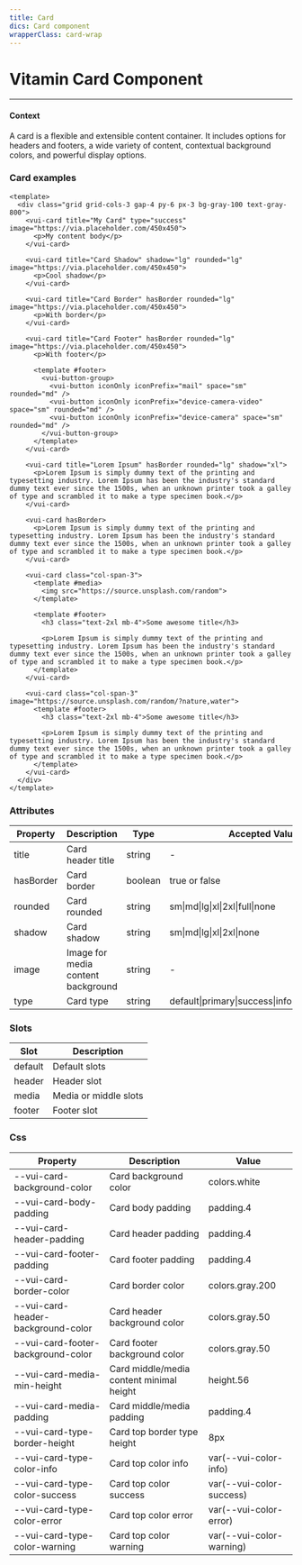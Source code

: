 ```yaml
---
title: Card
dics: Card component
wrapperClass: card-wrap
---
```


# Vitamin Card Component
----

<div class="my-8">
  <h4 class="text-lg mb-4">Context</h4>
  <p class="text-gray-700 dark:text-gray-100 mb-4">A card is a flexible and extensible content container. It includes options for headers and footers, a wide variety of content, contextual background colors, and powerful display options.</p>
</div>

### Card examples

```vue demo
<template>
  <div class="grid grid-cols-3 gap-4 py-6 px-3 bg-gray-100 text-gray-800">
    <vui-card title="My Card" type="success" image="https://via.placeholder.com/450x450">
      <p>My content body</p>
    </vui-card>

    <vui-card title="Card Shadow" shadow="lg" rounded="lg" image="https://via.placeholder.com/450x450">
      <p>Cool shadow</p>
    </vui-card>

    <vui-card title="Card Border" hasBorder rounded="lg" image="https://via.placeholder.com/450x450">
      <p>With border</p>
    </vui-card>

    <vui-card title="Card Footer" hasBorder rounded="lg" image="https://via.placeholder.com/450x450">
      <p>With footer</p>

      <template #footer>
        <vui-button-group>
          <vui-button iconOnly iconPrefix="mail" space="sm" rounded="md" />
          <vui-button iconOnly iconPrefix="device-camera-video" space="sm" rounded="md" />
          <vui-button iconOnly iconPrefix="device-camera" space="sm" rounded="md" />
        </vui-button-group>
      </template>
    </vui-card>

    <vui-card title="Lorem Ipsum" hasBorder rounded="lg" shadow="xl">
      <p>Lorem Ipsum is simply dummy text of the printing and typesetting industry. Lorem Ipsum has been the industry's standard dummy text ever since the 1500s, when an unknown printer took a galley of type and scrambled it to make a type specimen book.</p>
    </vui-card>

    <vui-card hasBorder>
      <p>Lorem Ipsum is simply dummy text of the printing and typesetting industry. Lorem Ipsum has been the industry's standard dummy text ever since the 1500s, when an unknown printer took a galley of type and scrambled it to make a type specimen book.</p>
    </vui-card>

    <vui-card class="col-span-3">
      <template #media>
        <img src="https://source.unsplash.com/random">
      </template>

      <template #footer>
        <h3 class="text-2xl mb-4">Some awesome title</h3>

        <p>Lorem Ipsum is simply dummy text of the printing and typesetting industry. Lorem Ipsum has been the industry's standard dummy text ever since the 1500s, when an unknown printer took a galley of type and scrambled it to make a type specimen book.</p>
      </template>
    </vui-card>

    <vui-card class="col-span-3" image="https://source.unsplash.com/random/?nature,water">
      <template #footer>
        <h3 class="text-2xl mb-4">Some awesome title</h3>

        <p>Lorem Ipsum is simply dummy text of the printing and typesetting industry. Lorem Ipsum has been the industry's standard dummy text ever since the 1500s, when an unknown printer took a galley of type and scrambled it to make a type specimen book.</p>
      </template>
    </vui-card>
  </div>
</template>
```

### Attributes

<div class="dark:bg-gray-900 bg-white shadow-md rounded my-6">
  <table class="min-w-max w-full table-auto">
    <thead>
      <tr class="dark:bg-gray-700 dark:text-gray-300 bg-gray-200 text-gray-600 uppercase text-sm leading-normal">
        <th class="py-3 px-6 text-left">Property</th>
        <th class="py-3 px-6 text-left">Description</th>
        <th class="py-3 px-6 text-center">Type</th>
        <th class="py-3 px-6 text-center">Accepted Values</th>
        <th class="py-3 px-6 text-center">Default</th>
      </tr>
    </thead>
    <tbody class="dark:text-gray-300 text-gray-600 text-sm font-light">
      <tr class="border-b border-gray-200 dark:bg-gray-600 dark:hover:bg-gray-800 bg-gray-50 hover:bg-gray-100">
        <td class="py-3 px-6 text-left whitespace-nowrap">title</td>
        <td class="py-3 px-6 text-left whitespace-nowrap">Card header title</td>
        <td class="py-3 px-6 text-center whitespace-nowrap">string</td>
        <td class="py-3 px-6 text-center whitespace-nowrap">-</td>
        <td class="py-3 px-6 text-center whitespace-nowrap">null</td>
      </tr>
      <tr class="border-b border-gray-200 dark:hover:bg-gray-800 hover:bg-gray-100">
        <td class="py-3 px-6 text-left whitespace-nowrap">hasBorder</td>
        <td class="py-3 px-6 text-left whitespace-nowrap">Card border</td>
        <td class="py-3 px-6 text-center whitespace-nowrap">boolean</td>
        <td class="py-3 px-6 text-center whitespace-nowrap">true or false</td>
        <td class="py-3 px-6 text-center whitespace-nowrap">false</td>
      </tr>
      <tr class="border-b border-gray-200 dark:bg-gray-600 dark:hover:bg-gray-800 bg-gray-50 hover:bg-gray-100">
        <td class="py-3 px-6 text-left whitespace-nowrap">rounded</td>
        <td class="py-3 px-6 text-left whitespace-nowrap">Card rounded</td>
        <td class="py-3 px-6 text-center whitespace-nowrap">string</td>
        <td class="py-3 px-6 text-center whitespace-nowrap">sm|md|lg|xl|2xl|full|none</td>
        <td class="py-3 px-6 text-center whitespace-nowrap">none</td>
      </tr>
      <tr class="border-b border-gray-200 dark:hover:bg-gray-800 hover:bg-gray-100">
        <td class="py-3 px-6 text-left whitespace-nowrap">shadow</td>
        <td class="py-3 px-6 text-left whitespace-nowrap">Card shadow</td>
        <td class="py-3 px-6 text-center whitespace-nowrap">string</td>
        <td class="py-3 px-6 text-center whitespace-nowrap">sm|md|lg|xl|2xl|none</td>
        <td class="py-3 px-6 text-center whitespace-nowrap">none</td>
      </tr>
      <tr class="border-b border-gray-200 dark:bg-gray-600 dark:hover:bg-gray-800 bg-gray-50 hover:bg-gray-100">
        <td class="py-3 px-6 text-left whitespace-nowrap">image</td>
        <td class="py-3 px-6 text-left whitespace-nowrap">Image for media content background</td>
        <td class="py-3 px-6 text-center whitespace-nowrap">string</td>
        <td class="py-3 px-6 text-center whitespace-nowrap">-</td>
        <td class="py-3 px-6 text-center whitespace-nowrap">null</td>
      </tr>
      <tr class="border-b border-gray-200 dark:hover:bg-gray-800 hover:bg-gray-100">
        <td class="py-3 px-6 text-left whitespace-nowrap">type</td>
        <td class="py-3 px-6 text-left whitespace-nowrap">Card type</td>
        <td class="py-3 px-6 text-center whitespace-nowrap">string</td>
        <td class="py-3 px-6 text-center whitespace-nowrap">default|primary|success|info|danger|warning</td>
        <td class="py-3 px-6 text-center whitespace-nowrap">default</td>
      </tr>
    </tbody>
  </table>
</div>

### Slots

<div class="dark:bg-gray-900 bg-white shadow-md rounded my-6">
  <table class="min-w-max w-full table-auto">
    <thead>
      <tr class="dark:bg-gray-700 dark:text-gray-300 bg-gray-200 text-gray-600 uppercase text-sm leading-normal">
        <th class="py-3 px-6 text-left">Slot</th>
        <th class="py-3 px-6 text-left">Description</th>
      </tr>
    </thead>
    <tbody class="dark:text-gray-300 text-gray-600 text-sm font-light">
      <tr class="border-b border-gray-200 dark:hover:bg-gray-800 hover:bg-gray-100">
        <td class="py-3 px-6 text-left whitespace-nowrap">default</td>
        <td class="py-3 px-6 text-left whitespace-nowrap">Default slots</td>
      </tr>
      <tr class="border-b border-gray-200 dark:bg-gray-600 dark:hover:bg-gray-800 bg-gray-50 hover:bg-gray-100">
        <td class="py-3 px-6 text-left whitespace-nowrap">header</td>
        <td class="py-3 px-6 text-left whitespace-nowrap">Header slot</td>
      </tr>
      <tr class="border-b border-gray-200 dark:hover:bg-gray-800 hover:bg-gray-100">
        <td class="py-3 px-6 text-left whitespace-nowrap">media</td>
        <td class="py-3 px-6 text-left whitespace-nowrap">Media or middle slots</td>
      </tr>
      <tr class="border-b border-gray-200 dark:bg-gray-600 dark:hover:bg-gray-800 bg-gray-50 hover:bg-gray-100">
        <td class="py-3 px-6 text-left whitespace-nowrap">footer</td>
        <td class="py-3 px-6 text-left whitespace-nowrap">Footer slot</td>
      </tr>
    </tbody>
  </table>
</div>

### Css

<div class="dark:bg-gray-900 bg-white shadow-md rounded my-6">
  <table class="min-w-max w-full table-auto">
    <thead>
      <tr class="dark:bg-gray-700 dark:text-gray-300 bg-gray-200 text-gray-600 uppercase text-sm leading-normal">
        <th class="py-3 px-6 text-left">Property</th>
        <th class="py-3 px-6 text-left">Description</th>
        <th class="py-3 px-6 text-right">Value</th>
      </tr>
    </thead>
    <tbody class="dark:text-gray-300 text-gray-600 text-sm font-light">
      <tr class="border-b border-gray-200 dark:hover:bg-gray-800 hover:bg-gray-100">
        <td class="py-3 px-6 text-left whitespace-nowrap">--vui-card-background-color</td>
        <td class="py-3 px-6 text-left whitespace-nowrap">Card background color</td>
        <td class="py-3 px-6 text-center whitespace-nowrap flex justify-end items-center">colors.white <span class="bg-white w-8 h-8 border border-gray-200 inline-block"></span></td>
      </tr>
      <tr class="border-b border-gray-200 dark:bg-gray-600 dark:hover:bg-gray-800 bg-gray-50 hover:bg-gray-100">
        <td class="py-3 px-6 text-left whitespace-nowrap">--vui-card-body-padding</td>
        <td class="py-3 px-6 text-left whitespace-nowrap">Card body padding</td>
        <td class="py-3 px-6 text-center whitespace-nowrap flex justify-end items-center">padding.4</td>
      </tr>
      <tr class="border-b border-gray-200 dark:hover:bg-gray-800 hover:bg-gray-100">
        <td class="py-3 px-6 text-left whitespace-nowrap">--vui-card-header-padding</td>
        <td class="py-3 px-6 text-left whitespace-nowrap">Card header padding</td>
        <td class="py-3 px-6 text-center whitespace-nowrap flex justify-end items-center">padding.4</td>
      </tr>
      <tr class="border-b border-gray-200 dark:bg-gray-600 dark:hover:bg-gray-800 bg-gray-50 hover:bg-gray-100">
        <td class="py-3 px-6 text-left whitespace-nowrap">--vui-card-footer-padding</td>
        <td class="py-3 px-6 text-left whitespace-nowrap">Card footer padding</td>
        <td class="py-3 px-6 text-center whitespace-nowrap flex justify-end items-center">padding.4</td>
      </tr>
      <tr class="border-b border-gray-200 dark:hover:bg-gray-800 hover:bg-gray-100">
        <td class="py-3 px-6 text-left whitespace-nowrap">--vui-card-border-color</td>
        <td class="py-3 px-6 text-left whitespace-nowrap">Card border color</td>
        <td class="py-3 px-6 text-center whitespace-nowrap flex justify-end items-center">colors.gray.200 <span class="bg-gray-200 w-8 h-8 border border-gray-200 inline-block"></span></td>
      </tr>
      <tr class="border-b border-gray-200 dark:bg-gray-600 dark:hover:bg-gray-800 bg-gray-50 hover:bg-gray-100">
        <td class="py-3 px-6 text-left whitespace-nowrap">--vui-card-header-background-color</td>
        <td class="py-3 px-6 text-left whitespace-nowrap">Card header background color</td>
        <td class="py-3 px-6 text-center whitespace-nowrap flex justify-end items-center">colors.gray.50 <span class="bg-gray-50 w-8 h-8 border border-gray-200 inline-block"></span></td>
      </tr>
      <tr class="border-b border-gray-200 dark:hover:bg-gray-800 hover:bg-gray-100">
        <td class="py-3 px-6 text-left whitespace-nowrap">--vui-card-footer-background-color</td>
        <td class="py-3 px-6 text-left whitespace-nowrap">Card footer background color</td>
        <td class="py-3 px-6 text-center whitespace-nowrap flex justify-end items-center">colors.gray.50 <span class="bg-gray-50 w-8 h-8 border border-gray-200 inline-block"></span></td>
      </tr>
      <tr class="border-b border-gray-200 dark:bg-gray-600 dark:hover:bg-gray-800 bg-gray-50 hover:bg-gray-100">
        <td class="py-3 px-6 text-left whitespace-nowrap">--vui-card-media-min-height</td>
        <td class="py-3 px-6 text-left whitespace-nowrap">Card middle/media content minimal height</td>
        <td class="py-3 px-6 text-center whitespace-nowrap flex justify-end items-center">height.56</td>
      </tr>
      <tr class="border-b border-gray-200 dark:hover:bg-gray-800 hover:bg-gray-100">
        <td class="py-3 px-6 text-left whitespace-nowrap">--vui-card-media-padding</td>
        <td class="py-3 px-6 text-left whitespace-nowrap">Card middle/media padding</td>
        <td class="py-3 px-6 text-center whitespace-nowrap flex justify-end items-center">padding.4</td>
      </tr>
      <tr class="border-b border-gray-200 dark:bg-gray-600 dark:hover:bg-gray-800 bg-gray-50 hover:bg-gray-100">
        <td class="py-3 px-6 text-left whitespace-nowrap">--vui-card-type-border-height</td>
        <td class="py-3 px-6 text-left whitespace-nowrap">Card top border type height</td>
        <td class="py-3 px-6 text-center whitespace-nowrap flex justify-end items-center">8px</td>
      </tr>
      <tr class="border-b border-gray-200 dark:hover:bg-gray-800 hover:bg-gray-100">
        <td class="py-3 px-6 text-left whitespace-nowrap">--vui-card-type-color-info</td>
        <td class="py-3 px-6 text-left whitespace-nowrap">Card top color info</td>
        <td class="py-3 px-6 text-center whitespace-nowrap flex justify-end items-center">var(--vui-color-info) <span class="bg-blue-400 w-8 h-8 border border-gray-200 inline-block"></span></td>
      </tr>
      <tr class="border-b border-gray-200 dark:bg-gray-600 dark:hover:bg-gray-800 bg-gray-50 hover:bg-gray-100">
        <td class="py-3 px-6 text-left whitespace-nowrap">--vui-card-type-color-success</td>
        <td class="py-3 px-6 text-left whitespace-nowrap">Card top color success</td>
        <td class="py-3 px-6 text-center whitespace-nowrap flex justify-end items-center">var(--vui-color-success) <span class="bg-green-400 w-8 h-8 border border-gray-200 inline-block"></span></td>
      </tr>
      <tr class="border-b border-gray-200 dark:hover:bg-gray-800 hover:bg-gray-100">
        <td class="py-3 px-6 text-left whitespace-nowrap">--vui-card-type-color-error</td>
        <td class="py-3 px-6 text-left whitespace-nowrap">Card top color error</td>
        <td class="py-3 px-6 text-center whitespace-nowrap flex justify-end items-center">var(--vui-color-error) <span class="bg-red-400 w-8 h-8 border border-gray-200 inline-block"></span></td>
      </tr>
      <tr class="border-b border-gray-200 dark:bg-gray-600 dark:hover:bg-gray-800 bg-gray-50 hover:bg-gray-100">
        <td class="py-3 px-6 text-left whitespace-nowrap">--vui-card-type-color-warning</td>
        <td class="py-3 px-6 text-left whitespace-nowrap">Card top color warning</td>
        <td class="py-3 px-6 text-center whitespace-nowrap flex justify-end items-center">var(--vui-color-warning) <span class="bg-yellow-400 w-8 h-8 border border-gray-200 inline-block"></span></td>
      </tr>
    </tbody>
  </table>
</div>
